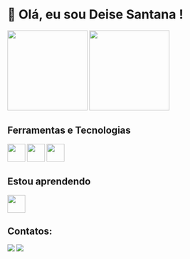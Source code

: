 # 👋 Olá, eu sou Deise Santana !

<div>
<img loading="lazy" height="180em" src="https://github-readme-stats.vercel.app/api?username=deisesan&show_icons=true&theme=dracula&include_all_commits=true&count_private=true"/>
<img loading="lazy" height="180em" src="https://github-readme-stats.vercel.app/api/top-langs/?username=deisesan&layout=compact&langs_count=7&theme=dracula"/>
</div>

## Ferramentas e Tecnologias

<img src="https://cdn.jsdelivr.net/gh/devicons/devicon@latest/icons/git/git-original.svg" width="40" height="40" /> <img src="https://cdn.jsdelivr.net/gh/devicons/devicon@latest/icons/gitlab/gitlab-original.svg" width="40" height="40" /> <img src="https://cdn.jsdelivr.net/gh/devicons/devicon@latest/icons/javascript/javascript-original.svg" width="40" height="40" />

## Estou aprendendo

<img src="https://cdn.jsdelivr.net/gh/devicons/devicon@latest/icons/vuejs/vuejs-original.svg" width="40" height="40" />

## Contatos:

<div>
<a href = "mailto:dsds3@aluno.ifnmg.edu.br"><img loading="lazy" src="https://img.shields.io/badge/Gmail-D14836?style=for-the-badge&logo=gmail&logoColor=white" target="_blank"></a>
<a href="https://www.linkedin.com/in/deise-santana-503704158" target="_blank"><img loading="lazy" src="https://img.shields.io/badge/-LinkedIn-%230077B5?style=for-the-badge&logo=linkedin&logoColor=white" target="_blank"></a>   
</div>
